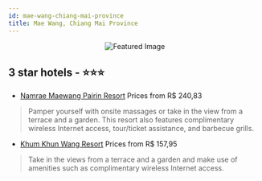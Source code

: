 ```yaml
---
id: mae-wang-chiang-mai-province
title: Mae Wang, Chiang Mai Province
---
```


<center><img src="https://i.travelapi.com/hotels/9000000/8270000/8264100/8264068/1ee5f874_b.jpg" alt="Featured Image" /></center>


##  3 star hotels - ⭐️⭐️⭐️

-    [Namrae Maewang Pairin Resort](https://us.hurb.com/hotels/mae-wang/namrae-maewang-pairin-resort-JNP-JP339304?cmp=18055) Prices from R$ 240,83
   > Pamper yourself with onsite massages or take in the view from a terrace and a garden. This resort also features complimentary wireless Internet access, tour/ticket assistance, and barbecue grills.
-    [Khum Khun Wang Resort](https://us.hurb.com/hotels/mae-wang/khum-khun-wang-resort-JNP-JP025228?cmp=18055) Prices from R$ 157,95
   > Take in the views from a terrace and a garden and make use of amenities such as complimentary wireless Internet access.

